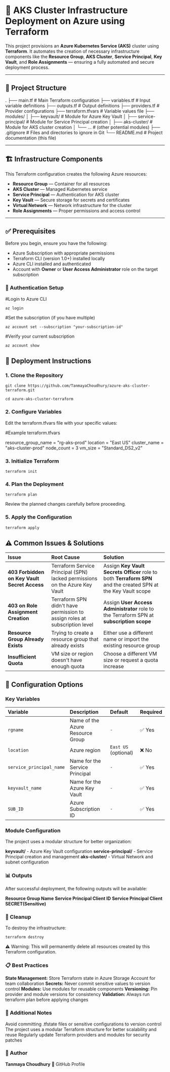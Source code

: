 # 📄 AKS Cluster Infrastructure Deployment on Azure using Terraform

This project provisions an **Azure Kubernetes Service (AKS)** cluster using **Terraform**. It automates the creation of necessary infrastructure components like the **Resource Group**, **AKS Cluster**, **Service Principal**, **Key Vault**, and **Role Assignments** — ensuring a fully automated and secure deployment process.

---

## 📌 Project Structure


.
├── main.tf                    # Main Terraform configuration
├── variables.tf               # Input variable definitions
├── outputs.tf                 # Output definitions
├── providers.tf               # Provider configurations
├── terraform.tfvars           # Variable values file
├── modules/
│   ├── keyvault/              # Module for Azure Key Vault
│   ├── service-principal/     # Module for Service Principal creation
│   ├── aks-cluster/           # Module for AKS cluster creation
│   └── ...                    # (other potential modules)
├── .gitignore                 # Files and directories to ignore in Git
└── README.md                  # Project documentation (this file)


---

## 🏗️ Infrastructure Components

This Terraform configuration creates the following Azure resources:

- **Resource Group** — Container for all resources
- **AKS Cluster** — Managed Kubernetes service
- **Service Principal** — Authentication for AKS cluster
- **Key Vault** — Secure storage for secrets and certificates
- **Virtual Network** — Network infrastructure for the cluster
- **Role Assignments** — Proper permissions and access control

---

## ✅ Prerequisites

Before you begin, ensure you have the following:

- Azure Subscription with appropriate permissions
- Terraform CLI (version 1.0+) installed locally
- Azure CLI installed and authenticated
- Account with **Owner** or **User Access Administrator** role on the target subscription

### 🔐 Authentication Setup


#Login to Azure CLI

```console
az login
```

#Set the subscription (if you have multiple)

```console
az account set --subscription "your-subscription-id"
```

#Verify your current subscription

```console
az account show
```

## 🚀 Deployment Instructions

### 1. Clone the Repository

```console
git clone https://github.com/TanmayaChoudhury/azure-aks-cluster-terraform.git
```

```console
cd azure-aks-cluster-terraform
```
### 2. Configure Variables

Edit the terraform.tfvars file with your specific values:

#Example terraform.tfvars

resource_group_name = "rg-aks-prod"
location           = "East US"
cluster_name       = "aks-cluster-prod"
node_count         = 3
vm_size           = "Standard_DS2_v2"

### 3. Initialize Terraform

```console
terraform init
```

### 4. Plan the Deployment

```console
terraform plan
```

Review the planned changes carefully before proceeding.

### 5. Apply the Configuration

```console
terraform apply
```
## ⚠️ Common Issues & Solutions

| **Issue**                                    | **Root Cause**                                                              | **Solution**                                                                                                   |
| :------------------------------------------- | :-------------------------------------------------------------------------- | :------------------------------------------------------------------------------------------------------------- |
| **403 Forbidden on Key Vault Secret Access** | Terraform Service Principal (SPN) lacked permissions on the Azure Key Vault | Assign **Key Vault Secrets Officer** role to both **Terraform SPN** and the created SPN at the Key Vault scope |
| **403 on Role Assignment Creation**          | Terraform SPN didn't have permission to assign roles at subscription level  | Assign **User Access Administrator** role to the Terraform SPN at **subscription scope**                       |
| **Resource Group Already Exists**            | Trying to create a resource group that already exists                       | Either use a different name or import the existing resource group                                              |
| **Insufficient Quota**                       | VM size or region doesn't have enough quota                                 | Choose a different VM size or request a quota increase                                                         |

## 🔧 Configuration Options

### Key Variables

| **Variable**             | **Description**                  | **Default**          | **Required** |
| :----------------------- | :------------------------------- | :------------------- | :----------- |
| `rgname`                 | Name of the Azure Resource Group | `-`                  | ✅ Yes        |
| `location`               | Azure region                     | `East US` (optional) | ❌ No         |
| `service_principal_name` | Name for the Service Principal   | `-`                  | ✅ Yes        |
| `keyvault_name`          | Name for the Azure Key Vault     | `-`                  | ✅ Yes        |
| `SUB_ID`                 | Azure Subscription ID            | `-`                  | ✅ Yes        |



### Module Configuration

The project uses a modular structure for better organization:

**keyvault/** - Azure Key Vault configuration
**service-principal/** - Service Principal creation and management
**aks-cluster/** - Virtual Network and subnet configuration

### 📊 Outputs

After successful deployment, the following outputs will be available:

**Resource Group Name**
**Service Principal Client ID**
**Service Principal Client SECRET(Sensitive)**


### 🧹 Cleanup

To destroy the infrastructure:

```console
terraform destroy
```

⚠️ Warning: This will permanently delete all resources created by this Terraform configuration.


### 📋 Best Practices

**State Management:** Store Terraform state in Azure Storage Account for team collaboration
**Secrets:** Never commit sensitive values to version control
**Modules:** Use modules for reusable components
**Versioning:** Pin provider and module versions for consistency
**Validation:** Always run terraform plan before applying changes

### 📙 Additional Notes

Avoid committing .tfstate files or sensitive configurations to version control
The project uses a modular Terraform structure for better scalability and reuse
Regularly update Terraform providers and modules for security patches

### 📌 Author
**Tanmaya Choudhury**
🔗 GitHub Profile